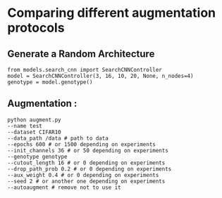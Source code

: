 # Comparing different augmentation protocols

## Generate a Random Architecture 

```
from models.search_cnn import SearchCNNController
model = SearchCNNController(3, 16, 10, 20, None, n_nodes=4)
genotype = model.genotype()
```

## Augmentation :

```
python augment.py 
--name test 
--dataset CIFAR10 
--data_path /data # path to data 
--epochs 600 # or 1500 depending on experiments
--init_channels 36 # or 50 depending on experiments
--genotype genotype
--cutout_length 16 # or 0 depending on experiments
--drop_path_prob 0.2 # or 0 depending on experiments
--aux_weight 0.4 # or 0 depending on experiments
--seed 2 # or another one depending on experiments
--autoaugment # remove not to use it
```
